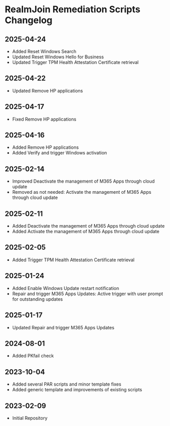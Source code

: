 # RealmJoin Remediation Scripts Changelog

## 2025-04-24
- Added Reset Windows Search
- Updated Reset Windows Hello for Business
- Updated Trigger TPM Health Attestation Certificate retrieval

## 2025-04-22
- Updated Remove HP applications

## 2025-04-17
- Fixed Remove HP applications

## 2025-04-16
- Added Remove HP applications
- Added Verify and trigger Windows activation

## 2025-02-14
- Improved Deactivate the management of M365 Apps through cloud update
- Removed as not needed: Activate the management of M365 Apps through cloud update

## 2025-02-11
- Added Deactivate the management of M365 Apps through cloud update
- Added Activate the management of M365 Apps through cloud update

## 2025-02-05
- Added Trigger TPM Health Attestation Certificate retrieval

## 2025-01-24
- Added Enable Windows Update restart notification
- Repair and trigger M365 Apps Updates: Active trigger with user prompt for outstanding updates

## 2025-01-17
- Updated Repair and trigger M365 Apps Updates

## 2024-08-01

- Added PKfail check

## 2023-10-04

- Added several PAR scripts and minor template fixes
- Added generic template and improvements of existing scripts

## 2023-02-09

- Initial Repository
